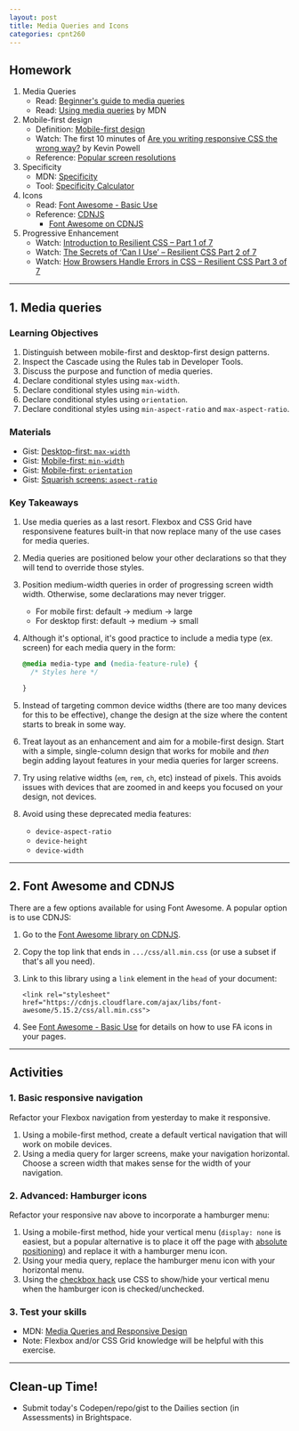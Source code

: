 ```yaml
---
layout: post
title: Media Queries and Icons
categories: cpnt260
---
```


## Homework
1. Media Queries
    - Read: [Beginner's guide to media queries](https://developer.mozilla.org/en-US/docs/Learn/CSS/CSS_layout/Media_queries)
    - Read: [Using media queries](https://developer.mozilla.org/en-US/docs/Web/CSS/Media_Queries/Using_media_queries) by MDN
2. Mobile-first design
    - Definition: [Mobile-first design](https://developer.mozilla.org/en-US/docs/Glossary/Mobile_First)
    - Watch: The first 10 minutes of [Are you writing responsive CSS the wrong way?](https://youtu.be/0ohtVzCSHqs) by Kevin Powell
    - Reference: [Popular screen resolutions](https://mediag.com/blog/popular-screen-resolutions-designing-for-all/)
3. Specificity
    - MDN: [Specificity](https://developer.mozilla.org/en-US/docs/Web/CSS/Specificity)
    - Tool: [Specificity Calculator](https://specificity.keegan.st/)
4. Icons
    - Read: [Font Awesome - Basic Use](https://fontawesome.com/how-to-use/on-the-web/referencing-icons/basic-use)
    - Reference: [CDNJS](https://en.wikipedia.org/wiki/Cdnjs)
        - [Font Awesome on CDNJS](https://cdnjs.com/libraries/font-awesome)
5. Progressive Enhancement
    - Watch: [Introduction to Resilient CSS – Part 1 of 7](https://youtu.be/u00FY9vADfQ)
    - Watch: [The Secrets of ‘Can I Use’ – Resilient CSS Part 2 of 7](https://youtu.be/WM_cKHH7bZ0)
    - Watch: [How Browsers Handle Errors in CSS – Resilient CSS Part 3 of 7](https://youtu.be/NJjlzxud4_M)
    
---

## 1. Media queries
### Learning Objectives
1. Distinguish between mobile-first and desktop-first design patterns.
2. Inspect the Cascade using the Rules tab in Developer Tools.
3. Discuss the purpose and function of media queries.
3. Declare conditional styles using `max-width`.
4. Declare conditional styles using `min-width`.
5. Declare conditional styles using `orientation`.
6. Declare conditional styles using `min-aspect-ratio` and `max-aspect-ratio`.

### Materials
- Gist: [Desktop-first: `max-width`](https://gist.github.com/acidtone/0f9c31e820f29511fc2671063fd71c58)
- Gist: [Mobile-first: `min-width`](https://gist.github.com/acidtone/8b22888818aa6f81653ab0858ad4c418)
- Gist: [Mobile-first: `orientation`](https://gist.github.com/acidtone/6aeb476a3c9bbc9788ce1ebc958b98d1)
- Gist: [Squarish screens: `aspect-ratio`](https://gist.github.com/acidtone/a361a7a765fedead8e35db1ce698658b)

### Key Takeaways
1. Use media queries as a last resort. Flexbox and CSS Grid have responsivene features built-in that now replace many of the use cases for media queries.
2. Media queries are positioned below your other declarations so that they will tend to override those styles.
3. Position medium-width queries in order of progressing screen width width. Otherwise, some declarations may never trigger.
    - For mobile first: default -> medium -> large
    - For desktop first: default -> medium -> small 
4. Although it's optional, it's good practice to include a media type (ex. screen) for each media query in the form:

    ```css
    @media media-type and (media-feature-rule) {
      /* Styles here */

    }
    ```
    
5. Instead of targeting common device widths (there are too many devices for this to be effective), change the design at the size where the content starts to break in some way. 
6. Treat layout as an enhancement and aim for a mobile-first design. Start with a simple, single-column design that works for mobile and _then_ begin adding layout features in your media queries for larger screens.
7. Try using relative widths (`em`, `rem`, `ch`, etc) instead of pixels. This avoids issues with devices that are zoomed in and keeps you focused on your design, not devices.
8. Avoid using these deprecated media features:
    - `device-aspect-ratio`
    - `device-height`
    - `device-width`

---

## 2. Font Awesome and CDNJS
There are a few options available for using Font Awesome. A popular option is to use CDNJS:
1. Go to the [Font Awesome library on CDNJS](https://cdnjs.com/libraries/font-awesome).
2. Copy the top link that ends in `.../css/all.min.css` (or use a subset if that's all you need).
3. Link to this library using a `link` element in the `head` of your document:

    ```
    <link rel="stylesheet" href="https://cdnjs.cloudflare.com/ajax/libs/font-awesome/5.15.2/css/all.min.css">
    ```
4. See [Font Awesome - Basic Use](https://fontawesome.com/how-to-use/on-the-web/referencing-icons/basic-use) for details on how to use FA icons in your pages.

---

## Activities
### 1. Basic responsive navigation
Refactor your Flexbox navigation from yesterday to make it responsive.
1. Using a mobile-first method, create a default vertical navigation that will work on mobile devices.
2. Using a media query for larger screens, make your navigation horizontal. Choose a screen width that makes sense for the width of your navigation.

### 2. Advanced: Hamburger icons
Refactor your responsive nav above to incorporate a hamburger menu:
1. Using a mobile-first method, hide your vertical menu (`display: none` is easiest, but a popular alternative is to place it off the page with [absolute positioning](https://developer.mozilla.org/en-US/docs/Web/CSS/position)) and replace it with a hamburger menu icon.
2. Using your media query, replace the hamburger menu icon with your horizontal menu.
3. Using the [checkbox hack](https://css-tricks.com/the-checkbox-hack/) use CSS to show/hide your vertical menu when the hamburger icon is checked/unchecked.

### 3. Test your skills
- MDN: [Media Queries and Responsive Design](https://developer.mozilla.org/en-US/docs/Learn/CSS/CSS_layout/rwd_skills)
- Note: Flexbox and/or CSS Grid knowledge will be helpful with this exercise.

---

## Clean-up Time!
- Submit today's Codepen/repo/gist to the Dailies section (in Assessments) in Brightspace.